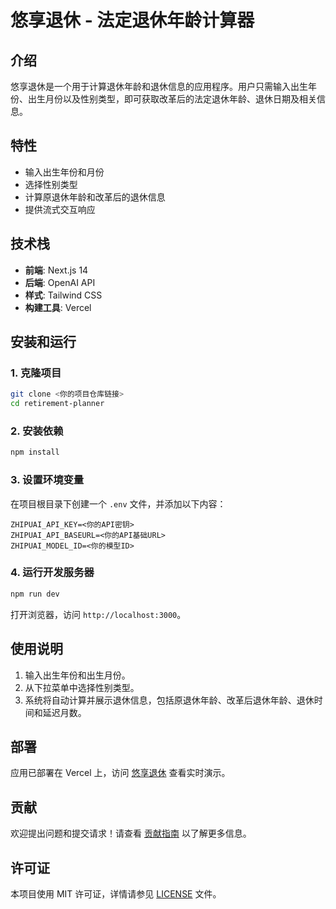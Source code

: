 # 悠享退休 - 法定退休年龄计算器

## 介绍

悠享退休是一个用于计算退休年龄和退休信息的应用程序。用户只需输入出生年份、出生月份以及性别类型，即可获取改革后的法定退休年龄、退休日期及相关信息。

## 特性

- 输入出生年份和月份
- 选择性别类型
- 计算原退休年龄和改革后的退休信息
- 提供流式交互响应

## 技术栈

- **前端**: Next.js 14
- **后端**: OpenAI API
- **样式**: Tailwind CSS
- **构建工具**: Vercel

## 安装和运行

### 1. 克隆项目

```bash
git clone <你的项目仓库链接>
cd retirement-planner
```

### 2. 安装依赖

```bash
npm install
```

### 3. 设置环境变量

在项目根目录下创建一个 `.env` 文件，并添加以下内容：

```
ZHIPUAI_API_KEY=<你的API密钥>
ZHIPUAI_API_BASEURL=<你的API基础URL>
ZHIPUAI_MODEL_ID=<你的模型ID>
```

### 4. 运行开发服务器

```bash
npm run dev
```

打开浏览器，访问 `http://localhost:3000`。

## 使用说明

1. 输入出生年份和出生月份。
2. 从下拉菜单中选择性别类型。
3. 系统将自动计算并展示退休信息，包括原退休年龄、改革后退休年龄、退休时间和延迟月数。

## 部署

应用已部署在 Vercel 上，访问 [悠享退休](https://你的项目链接) 查看实时演示。

## 贡献

欢迎提出问题和提交请求！请查看 [贡献指南](CONTRIBUTING.md) 以了解更多信息。

## 许可证

本项目使用 MIT 许可证，详情请参见 [LICENSE](LICENSE) 文件。